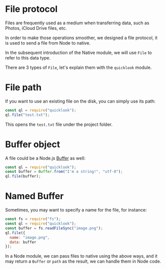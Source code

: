 # File protocol

Files are frequently used as a medium when transferring data, such as Photos, iCloud Drive files, etc.

In order to make those operations smoother, we designed a file protocol, it is used to send a file from Node to native.

In the subsequent introduction of the Native module, we will use `File` to refer to this data type.

There are 3 types of `File`, let's explain them with the `quicklook` module.

# File path

If you want to use an existing file on the disk, you can simply use its path:

```js
const ql = require("quicklook");
ql.file("test.txt");
```

This opens the `test.txt` file under the project folder.

# Buffer object

A file could be a Node.js [Buffer](https://nodejs.org/api/buffer.html) as well:

```js
const ql = require("quicklook");
const buffer = Buffer.from("I'm a string!", "utf-8");
ql.file(buffer);
```

# Named Buffer

Sometimes, you may want to specify a name for the file, for instance:

```js
const fs = require("fs");
const ql = require("quicklook");
const buffer = fs.readFileSync("image.png");
ql.file({
  name: "image.png",
  data: buffer
});
```

In a Node module, we can pass files to native using the above ways, and it may return a `Buffer` or `path` as the result, we can handle them in Node code.